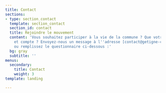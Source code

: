 ```yaml
---
title: Contact
sections:
- type: section_contact
  template: section_contact
  section_id: contact
  title: Rejoindre le mouvement
  content: 'Vous souhaitez participer à la vie de la commune ? Que votre voix porte
    et compte ? Envoyez-nous un message à l''adresse [contact@getigne-collectif.fr](mailto:contact@getigne-collectif.fr)
    ou remplissez le questionnaire ci-dessous :'
  bg: gray
  subtitle: ''
menus:
  secondary:
    title: Contact
    weight: 3
template: landing

---
```

